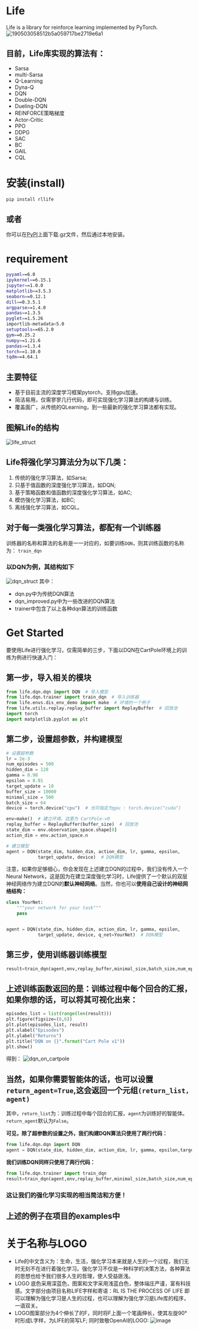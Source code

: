 # Life
Life is a library for reinforce learning implemented by PyTorch.
![190503058512b5a059717be2719e6a1](https://user-images.githubusercontent.com/106570281/220634585-7f9375f2-599f-479c-bceb-f624f9932528.jpg)
## 目前，Life库实现的算法有：
- Sarsa
- multi-Sarsa
- Q-Learning
- Dyna-Q
- DQN
- Double-DQN
- Dueling-DQN
- REINFORCE策略梯度
- Actor-Critic
- PPO
- DDPG
- SAC
- BC
- GAIL
- CQL
# 安装(install)
```bash
pip install rllife
```
## 或者
你可以在[PyPI](https://pypi.org/project/rllife/#files)上面下载.gz文件，然后通过本地安装。
# requirement
```bash
pyyaml==6.0
ipykernel==6.15.1
jupyter==1.0.0
matplotlib==3.5.3
seaborn==0.12.1
dill==0.3.5.1
argparse==1.4.0
pandas==1.3.5
pyglet==1.5.26
importlib-metadata<5.0
setuptools==65.2.0
gym==0.25.2
numpy==1.21.6
pandas==1.3.4
torch==1.10.0
tqdm==4.64.1
```
## 主要特征
- 基于目前主流的深度学习框架pytorch，支持gpu加速。
- 简洁易用，仅需寥寥几行代码，即可实现强化学习算法的构建与训练。
- 覆盖面广，从传统的QLearning，到一些最新的强化学习算法都有实现。
## 图解Life的结构
![life_struct](https://user-images.githubusercontent.com/106570281/221387421-566e1444-ea61-48ed-b68e-34ee1725560f.jpg)
## Life将强化学习算法分为以下几类：
1. 传统的强化学习算法，如Sarsa;
2. 只基于值函数的深度强化学习算法，如DQN;
3. 基于策略函数和值函数的深度强化学习算法，如AC;
4. 模仿强化学习算法，如BC;
5. 离线强化学习算法，如CQL。
## 对于每一类强化学习算法，都配有一个训练器
训练器的名称和算法的名称是一一对应的，如要训练```DQN```，则其训练函数的名称为：
```train_dqn```
### 以DQN为例，其结构如下
![dqn_struct](https://user-images.githubusercontent.com/106570281/221387444-67dc5dc9-4ba1-4707-9bcc-d8ae9abdb7cf.jpg)
其中：
- dqn.py中为传统DQN算法
- dqn_improved.py中为一些改进的DQN算法
- trainer中包含了以上各种dqn算法的训练函数
# Get Started
要使用Life进行强化学习，仅需简单的三步，下面以DQN在CartPole环境上的训练为例进行快速入门：
## 第一步，导入相关的模块
```python
from life.dqn.dqn import DQN  # 导入模型
from life.dqn.trainer import train_dqn  # 导入训练器
from life.envs.dis_env_demo import make  # 环境的一个例子
from life.utils.replay.replay_buffer import ReplayBuffer  # 回放池
import torch
import matplotlib.pyplot as plt
```
## 第二步，设置超参数，并构建模型
```python
# 设置超参数
lr = 2e-3
num_episodes = 500
hidden_dim = 128
gamma = 0.98
epsilon = 0.01
target_update = 10
buffer_size = 10000
minimal_size = 500
batch_size = 64
device = torch.device("cpu")  # 也可指定为gpu : torch.device("cuda")

env=make()  # 建立环境，这里为 CartPole-v0
replay_buffer = ReplayBuffer(buffer_size)  # 回放池
state_dim = env.observation_space.shape[0]
action_dim = env.action_space.n

# 建立模型
agent = DQN(state_dim, hidden_dim, action_dim, lr, gamma, epsilon,
            target_update, device)  # DQN模型
```
注意，如果你足够细心，你会发现在上述建立DQN的过程中，我们没有传入一个Neural Network，这是因为在建立深度强化学习时，Life提供了一个默认的双层神经网络作为建立DQN的**默认神经网络**。当然，你也可以**使用自己设计的神经网络结构：**
```python
class YourNet:
	"""your network for your task"""
	pass


agent = DQN(state_dim, hidden_dim, action_dim, lr, gamma, epsilon,
            target_update, device, q_net=YourNet)  # DQN模型
```
## 第三步，使用训练器训练模型
```python
result=train_dqn(agent,env,replay_buffer,minimal_size,batch_size,num_episodes)
```
## 上述训练函数返回的是：训练过程中每个回合的汇报，如果你想的话，可以将其可视化出来：
```python
episodes_list = list(range(len(result)))
plt.figure(figsize=(8,6))
plt.plot(episodes_list, result)
plt.xlabel("Episodes")
plt.ylabel("Returns")
plt.title("DQN on {}".format("Cart Pole v1"))
plt.show()
```
得到：
![dqn_on_cartpole](https://user-images.githubusercontent.com/106570281/221387500-714d271b-51fa-43b5-9025-56dd4b5c76b7.png)
## 当然，如果你需要智能体的话，也可以设置```return_agent=True```,这会返回一个元组```(return_list, agent)```
其中，```return_list```为：训练过程中每个回合的汇报，```agent```为训练好的智能体。
```return_agent```默认为```False```。

**可见，除了超参数的设置之外，我们构建DQN算法只使用了两行代码：**
```python
from life.dqn.dqn import DQN
agent = DQN(state_dim, hidden_dim, action_dim, lr, gamma, epsilon,target_update, device)
```
**我们训练DQN同样只使用了两行代码：**
```python
from life.dqn.trainer import train_dqn
result=train_dqn(agent,env,replay_buffer,minimal_size,batch_size,num_episodes)
```
### 这让我们的强化学习实现的相当简洁和方便！

## 上述的例子在项目的examples中
# 关于名称与LOGO
- Life的中文含义为：生命，生活，强化学习本来就是人生的一个过程，我们无时无刻不在进行着强化学习。强化学习不仅是一种科学的决策方法，各种算法的思想也给予我们很多人生的哲理，使人受益匪浅。
- LOGO 底色采用深蓝色，图案和文字采用浅蓝白色，整体端庄严谨，富有科技感。文字部分由项目名称LIFE字样和寄语：RL IS THE PROCESS OF LIFE	即可以理解为强化学习是人生的过程，也可以理解为强化学习是Life库的程序，一语双关。
- LOGO图案部分为4个伸长了的F，同时将F上面一个笔画伸长，使其左旋90°时形成L字样，为LIFE的简写LF; 同时致敬OpenAI的LOGO:
![image](https://user-images.githubusercontent.com/106570281/221387550-49896c2c-dfa9-4f35-a2d6-56314e8cb44f.png)

